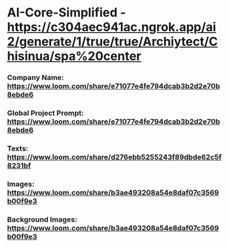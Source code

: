 # AI-Core-Simplified - https://c304aec941ac.ngrok.app/ai2/generate/1/true/true/Archiytect/Chisinua/spa%20center

### Company Name: https://www.loom.com/share/e71077e4fe794dcab3b2d2e70b8ebde6
### Global Project Prompt: https://www.loom.com/share/e71077e4fe794dcab3b2d2e70b8ebde6
### Texts: https://www.loom.com/share/d276ebb5255243f89dbde62c5f8231bf
### Images: https://www.loom.com/share/b3ae493208a54e8daf07c3569b00f9e3
### Background Images: https://www.loom.com/share/b3ae493208a54e8daf07c3569b00f9e3
